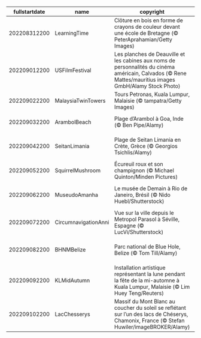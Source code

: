 |fullstartdate|name|copyright|title|image|
|--|--|--|--|--|
202208312200|LearningTime|Clôture en bois en forme de crayons de couleur devant une école de Bretagne (© PeterAprahamian/Getty Images)|C'est reparti pour un tour !|![](/fr-FR/2022/09/202208312200LearningTime.jpg)|
202209012200|USFilmFestival|Les planches de Deauville et les cabines aux noms de personnalités du cinéma américain, Calvados (© Rene Mattes/mauritius images GmbH/Alamy Stock Photo)|Action !|![](/fr-FR/2022/09/202209012200USFilmFestival.jpg)|
202209022200|MalaysiaTwinTowers|Tours Petronas, Kuala Lumpur, Malaisie (© tampatra/Getty Images)|La taille compte|![](/fr-FR/2022/09/202209022200MalaysiaTwinTowers.jpg)|
202209032200|ArambolBeach|Plage d’Arambol à Goa, Inde (© Ben Pipe/Alamy)|L'autre facette de l'Inde|![](/fr-FR/2022/09/202209032200ArambolBeach.jpg)|
202209042200|SeitanLimania|Plage de Seitan Limania en Crète, Grèce (© Georgios Tsichlis/Alamy)|Tout petit coin de paradis|![](/fr-FR/2022/09/202209042200SeitanLimania.jpg)|
202209052200|SquirrelMushroom|Écureuil roux et son champignon (© Michael Quinton/Minden Pictures)|Par ici la bonne soupe|![](/fr-FR/2022/09/202209052200SquirrelMushroom.jpg)|
202209062200|MuseudoAmanha|Le musée de Demain à Rio de Janeiro, Brésil (© Nido Huebl/Shutterstock)|Le musée de Demain|![](/fr-FR/2022/09/202209062200MuseudoAmanha.jpg)|
202209072200|CircumnavigationAnni|Vue sur la ville depuis le Metropol Parasol à Séville, Espagne (© LucVi/Shutterstock)|La Terre est ronde|![](/fr-FR/2022/09/202209072200CircumnavigationAnni.jpg)|
202209082200|BHNMBelize|Parc national de Blue Hole, Belize (© Tom Till/Alamy)|L’autre grande barrière de corail|![](/fr-FR/2022/09/202209082200BHNMBelize.jpg)|
202209092200|KLMidAutumn|Installation artistique représentant la lune pendant la fête de la mi-automne à Kuala Lumpur, Malaisie (© Lim Huey Teng/Reuters)|La lune à l’honneur|![](/fr-FR/2022/09/202209092200KLMidAutumn.jpg)|
202209102200|LacChesserys|Massif du Mont Blanc au coucher du soleil se reflétant sur l’un des lacs de Chéserys, Chamonix, France (© Stefan Huwiler/imageBROKER/Alamy)|Là où l’air est le plus pur|![](/fr-FR/2022/09/202209102200LacChesserys.jpg)|
